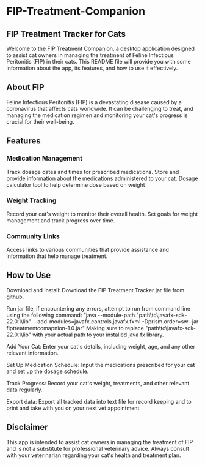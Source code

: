 # FIP-Treatment-Companion

## FIP Treatment Tracker for Cats
Welcome to the FIP Treatment Companion, a desktop application designed to assist cat owners in managing the treatment of Feline Infectious Peritonitis (FIP) in their cats. This README file will provide you with some information about the app, its features, and how to use it effectively.

## About FIP
Feline Infectious Peritonitis (FIP) is a devastating disease caused by a coronavirus that affects cats worldwide. It can be challenging to treat, and managing the medication regimen and monitoring your cat's progress is crucial for their well-being.

## Features

### Medication Management

Track dosage dates and times for prescribed medications.
Store and provide information about the medications administered to your cat.
Dosage calculator tool to help determine dose based on weight

### Weight Tracking

Record your cat's weight to monitor their overall health.
Set goals for weight management and track progress over time.

### Community Links

Access links to various communities that provide assistance and information that help manage treatment.

## How to Use 

Download and Install: Download the FIP Treatment Tracker jar file from github.

Run jar file, if encountering any errors, attempt to run from command line using the following command: 
"java --module-path "path\to\javafx-sdk-22.0.1\lib" --add-modules=javafx.controls,javafx.fxml -Dprism.order=sw -jar fiptreatmentcomapnion-1.0.jar"
Making sure to replace "path\to\javafx-sdk-22.0.1\lib" with your actual path to your installed java fx library.

Add Your Cat: Enter your cat's details, including weight, age, and any other relevant information.

Set Up Medication Schedule: Input the medications prescribed for your cat and set up the dosage schedule.

Track Progress: Record your cat's weight, treatments, and other relevant data regularly.

Export data: Export all tracked data into text file for record keeping and to print and take with you on your next
vet appointment

## Disclaimer
This app is intended to assist cat owners in managing the treatment of FIP and is not a substitute for professional veterinary advice. Always consult with your veterinarian regarding your cat's health and treatment plan.

